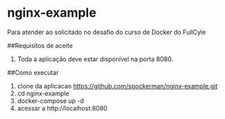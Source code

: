 # nginx-example
Para atender ao solicitado no desafio do curso de Docker do FullCyle

##Requisitos de aceite
1. Toda a aplicação deve estar disponível na porta 8080.

##Como executar
1. clone da aplicacao
   https://github.com/spockerman/nginx-example.git
3. cd nginx-example
4. docker-compose up -d
5. acessar a http://localhost:8080
